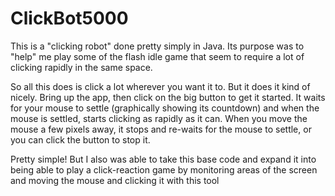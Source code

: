 # ClickBot5000
This is a "clicking robot" done pretty simply in Java. Its purpose was to "help" me play some of the flash idle game
that seem to require a lot of clicking rapidly in the same space.

So all this does is click a lot wherever you want it to. But it does it kind of nicely. Bring up the app, then click 
on the big button to get it started. It waits for your mouse to settle (graphically showing its countdown) and when
the mouse is settled, starts clicking as rapidly as it can. When you move the mouse a few pixels away, it stops and
re-waits for the mouse to settle, or you can click the button to stop it.

Pretty simple! But I also was able to take this base code and expand it into being able to play a click-reaction game
by monitoring areas of the screen and moving the mouse and clicking it with this tool
